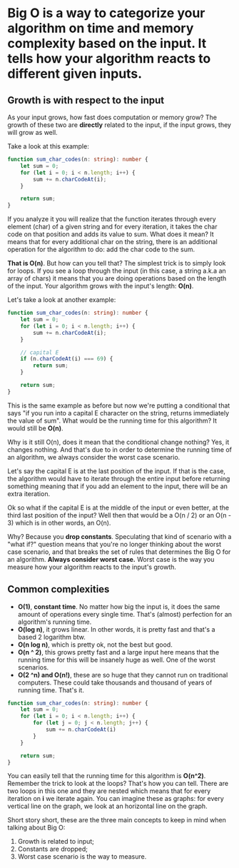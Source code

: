 # Big O is a way to categorize your algorithm on time and memory complexity based on the input. It tells how your algorithm reacts to different given inputs.

## Growth is with respect to the input
As your input grows, how fast does computation or memory grow? The growth of these two are **directly** related to the input, if the input grows, they will grow as well.

Take a look at this example:
``` typescript
function sum_char_codes(n: string): number {
	let sum = 0;
	for (let i = 0; i < n.length; i++) {
		sum += n.charCodeAt(i);
	}

	return sum;
}
```

If you analyze it you will realize that the function iterates through every element (char) of a given string and for every iteration, it takes the char code on that position and adds its value to sum. What does it mean? It means that for every additional char on the string, there is an additional operation for the algorithm to do: add the char code to the sum.

**That is O(n)**. But how can you tell that? The simplest trick is to simply look for loops. If you see a loop through the input (in this case, a string a.k.a an array of chars) it means that you are doing operations based on the length of the input. Your algorithm grows with the input's length: **O(n)**.

Let's take a look at another example:

``` typescript
function sum_char_codes(n: string): number {
	let sum = 0;
	for (let i = 0; i < n.length; i++) {
		sum += n.charCodeAt(i);
	}

	// capital E
	if (n.charCodeAt(i) === 69) {
		return sum;
	}

	return sum;
}
```

This is the same example as before but now we're putting a conditional that says "if you run into a capital E character on the string, returns immediately the value of sum". What would be the running time for this algorithm? It would still be **O(n)**.

Why is it still O(n), does it mean that the conditional change nothing? Yes, it changes nothing. And that's due to in order to determine the running time of an algorithm, we always consider the worst case scenario.

Let's say the capital E is at the last position of the input. If that is the case, the algorithm would have to iterate through the entire input before returning something meaning that if you add an element to the input, there will be an extra iteration. 
 
Ok so what if the capital E is at the middle of the input or even better, at the third last position of the input? Well then that would be a O(n / 2) or an O(n - 3) which is in other words, an O(n).

Why? Because you **drop constants**. Speculating that kind of scenario with a "what if?" question means that you're no longer thinking about the worst case scenario, and that breaks the set of rules that determines the Big O for an algorithm. **Always consider worst case.** Worst case is the way you measure how your algorithm reacts to the input's growth.

## Common complexities
- **O(1)**, **constant time**. No matter how big the input is, it does the same amount of operations every single time. That's (almost) perfection for an algorithm's running time.
- **O(log n)**, it grows linear. In other words, it is pretty fast and that's a based 2 logarithm btw.
- **O(n log n)**, which is pretty ok, not the best but good.
- **O(n ^ 2)**, this grows pretty fast and a large input here means that the running time for this will be insanely huge as well. One of the worst scenarios.
- **O(2 ^n) and O(n!)**, these are so huge that they cannot run on traditional computers. These could take thousands and thousand of years of running time. That's it.

``` typescript
function sum_char_codes(n: string): number {
	let sum = 0;
	for (let i = 0; i < n.length; i++) {
		for (let j = 0; j < n.length; j++) {
			sum += n.charCodeAt(i)
		}
	}

	return sum;
}
```

You can easily tell that the running time for this algorithm is **O(n^2)**. Remember the trick to look at the loops? That's how you can tell. There are two loops in this one and they are nested which means that for every iteration on **i** we iterate again. You can imagine these as graphs: for every vertical line on the graph, we look at an horizontal line on the graph.

Short story short, these are the three main concepts to keep in mind when talking about Big O:

1. Growth is related to input;
2. Constants are dropped;
3. Worst case scenario is the way to measure.